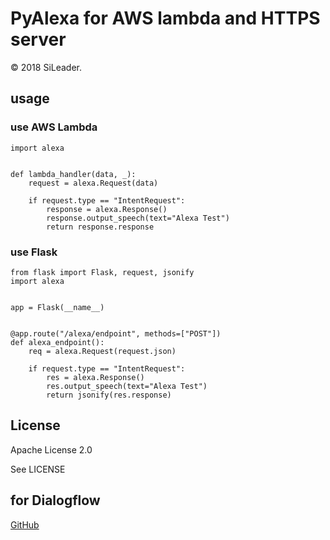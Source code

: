 PyAlexa for AWS lambda and HTTPS server
==================

&copy; 2018 SiLeader.

## usage

### use AWS Lambda
```python3
import alexa


def lambda_handler(data, _):
    request = alexa.Request(data)
    
    if request.type == "IntentRequest":
        response = alexa.Response()
        response.output_speech(text="Alexa Test")
        return response.response

```

### use Flask
```python3
from flask import Flask, request, jsonify
import alexa


app = Flask(__name__)


@app.route("/alexa/endpoint", methods=["POST"])
def alexa_endpoint():
    req = alexa.Request(request.json)

    if request.type == "IntentRequest":
        res = alexa.Response()
        res.output_speech(text="Alexa Test")
        return jsonify(res.response)

```

## License
Apache License 2.0

See LICENSE

## for Dialogflow
[GitHub](https://github.com/SiLeader/pydialogflow)

